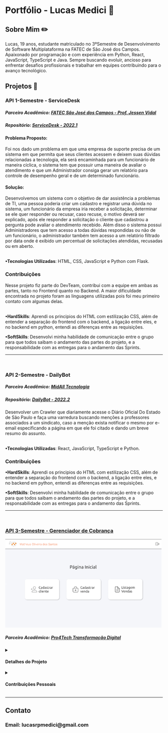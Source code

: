 # Portfólio - Lucas Medici 👋

<h2>Sobre Mim ✏️</h2>
Lucas, 19 anos, estudante matriculado no 3ºSemestre de Desenvolvimento de Software Multiplataforma na FATEC de São José dos Campos. Apaixonado por programação e com experiência em Python, React, JavaScript, TypeScript e Java. Sempre buscando evoluir, ancioso para enfrentar desafios profissionais e trabalhar em equipes contribuindo para o avanço tecnológico.

<h2>Projetos 📁</h2>
<h3>API 1-Semestre - ServiceDesk</h3>
<h5>Parceiro Acadêmico: <a href="https://fatecsjc-prd.azurewebsites.net">FATEC São José dos Campos - Prof. Jessen Vidal</a></h5>
<h5>Repositório: <a href="https://github.com/whatscodeg3/API-DSM-ServiceDesk">ServiceDesk - 2022.1</a></h5>
<h4>Problema Proposto:</h4>
Foi nos dado um problema em que uma empresa de suporte precisa de um sistema em que permita que seus clientes acessem e deixem suas dúvidas relacionadas a tecnologia, ela será encaminhada para um funcionário de maneira cíclica, o sistema tem que possuir uma maneira de avaliar o atendimento e que um Administrador consiga gerar um relatório para controle de desempenho geral e de um determinado funcionário. 
<br>
<h4>Solução: </h4>
Desenvolvemos um sistema com o objetivo de dar assistência a problemas de TI, uma pessoa poderia criar um cadastro e registrar uma dúvida no sistema, um funcionário da empresa iria receber a solicitação, determinar se ele quer responder ou recusar, caso recuse, o motivo deverá ser explicado, após ele responder a solicitação o cliente que cadastrou a pergunta pode avaliar o atendimento recebido. Além disso o sistema possui Administradores que tem acesso a todas dúvidas respondidas ou não de um funcionário, o administrador também tem acesso a um relatório filtrado por data onde é exibido um percentual de solicitações atendidas, recusadas ou em aberto.<br> </>
<br>


__•Tecnologias Utilizadas__: HTML, CSS, JavaScript e Python com Flask.

<h3>Contribuições</h3>
Nesse projeto fiz parte do DevTeam, contribui com a equipe em ambas as partes, tanto no Frontend quanto no Backend. A maior dificuldade encontrada no projeto foram as linguagens utilizadas pois foi meu primeiro contato com algumas delas.<br>
<br>

__•HardSkills__: Aprendi os principios do HTML com estilização CSS, além de entender a separação do frontend com o backend, a ligação entre eles, e no backend em python, entendi as diferenças entre as requisições.

__•SoftSkills__: Desenvolvi minha habilidade de comunicação entre o grupo para que todos saibam o andamento das partes do projeto, e a responsabilidade com as entregas para o andamento das Sprints.

 


<hr>
<br>
<h3>API 2-Semestre - DailyBot</h3>
<h5>Parceiro Acadêmico: <a href="https://midall.com.br">MidAll Tecnologia</a></h5>
<h5>Repositório: <a href="https://github.com/whatscodeg3/API-2DSM-DailyBot">DailyBot - 2022.2</a></h5>
Desenvolver um Crawler que diariamente acesse o Diário Oficial Do Estado de São Paulo e faça uma varredura buscando menções a professores associados a um sindicato, caso a menção exista notificar o mesmo por e-email especificando a página em que ele foi citado e dando um breve resumo do assunto.<br> </>
<br>


__•Tecnologias Utilizadas__: React, JavaScript, TypeScript e Python.

<h3>Contribuições</h3>

__•HardSkills__: Aprendi os principios do HTML com estilização CSS, além de entender a separação do frontend com o backend, a ligação entre eles, e no backend em python, entendi as diferenças entre as requisições.

__•SoftSkills__: Desenvolvi minha habilidade de comunicação entre o grupo para que todos saibam o andamento das partes do projeto, e a responsabilidade com as entregas para o andamento das Sprints.






<hr>
<br>
<h3><a href="https://github.com/whatscodeg3/API-3DSM">API 3-Semestre - Gerenciador de Cobrança</a></h3>
<img src="/imgs/3semestre_1.png" alt="Imagem Projeto 3.1" width="500"><br>
<h5>Parceiro Acadêmico: <a href="https://www.pro4tech.com.br">Pro4Tech Transformação Digital</a></h5>
<details>
<summary><h4>Detalhes do Projeto</h4></summary>
◉ Nesse projeto fizemos um sistema de gerenciamento de cobranças de uma empresa, em que um funcionário cadastra vendas relacionadas a um cliente já cadastrado, assim tendo o controle de parcelas pagas ou não pagas, tornando um cliente adimplente ou inadimplente, também fazemos a geração de relatórios filtrados por data. <br>
◉ O grupo também foi gerido com o SCRUM. <br>  
◉ Utilizamos React, TypeScript, Java com Spring e o Docker. <br>  
<img src="/imgs/3semestre_2.PNG" alt="Imagem Projeto 3.2" width="500">  
</details>
<details>
<summary><h4>Contribuições Pessoais</h4></summary>  
◉ Nesse projeto, desempenhei o papel de Product Owner, fazendo o levantamento de requesitos para a construção do backlog do produto. Também contribui com o time de desenvolvimento em algumas partes do projeto, principalmente no front-end. <br>
◉ Para mim, nesse semestre, a maior dificuldade foi se acostumar a ter um novo papel no time, a comunicação com o cliente no inicio foi um problema, pois demorei para me acostumar a fazer as perguntas certas para assim conseguir as respostas desejadas, porém, finalizando o semestre acredito que o aprendizado tenha sido muito bom e evolui em diversos sentidos. <br>
<h3>Hard Skills</h3>
◉ Evolução em React, Java e na metodologia SCRUM.
<h3>Soft Skills</h3>  
◉ Proatividade
◉ Visão de Negócio
◉ Organização e Planejamento
◉ Proatividade
</details>  


<hr>



##
<h2>Contato </h2>
<h3>Email: lucasrpmedici@gmail.com</h3>

